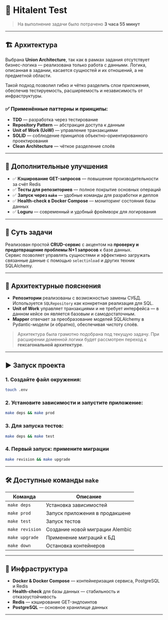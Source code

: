 # 🚀 Hitalent Test

> На выполнение задачи было потрачено **3 часа 55 минут**

---

## 🏗️ Архитектура

Выбрана **Union Architecture**, так как в рамках задания отсутствует бизнес-логика — реализована только работа с данными. Логика, описанная в задании, касается сущностей и их отношений, а не предметной области.

Такой подход позволил гибко и чётко разделить слои приложения, обеспечив тестируемость, расширяемость и независимость от инфраструктуры.

### ✅ Применённые паттерны и принципы:
- **TDD** — разработка через тестирование
- **Repository Pattern** — абстракция доступа к данным
- **Unit of Work (UoW)** — управление транзакциями
- **SOLID** — соблюдение принципов объектно-ориентированного проектирования
- **Clean Architecture** — чёткое разделение слоёв

---

## 🔧 Дополнительные улучшения

- ✅ **Кэширование GET-запросов** — повышение производительности за счёт Redis
- ✅ **Тесты для репозиториев** — полное покрытие основных операций
- ✅ **Запуск через `make`** — удобные команды для разработки и деплоя
- ✅ **Health-check в Docker Compose** — мониторинг состояния базы данных
- ✅ **Loguru** — современный и удобный фреймворк для логирования

---

## 📌 Суть задачи

Реализован простой **CRUD-сервис** с акцентом на **проверку и предотвращение проблемы N+1 запросов** к базе данных.  
Сервис позволяет управлять сущностями и эффективно загружать связанные данные с помощью `selectinload` и других техник SQLAlchemy.

---

## 🧩 Архитектурные пояснения

- **Репозитории** реализованы с возможностью замены СУБД. Используется `SQLRepository` как конкретная реализация для SQL.
- **Unit of Work** управляет транзакциями и не требует интерфейса — в данном кейсе он является базовым и самодостаточным.
- **Mapper** отвечает за преобразование моделей SQLAlchemy в Pydantic-модели (и обратно), обеспечивая чистоту слоёв.

> Архитектура была грамотно подобрана под текущую задачу. При расширении доменной логики будет рассмотрен переход к **гексагональной архитектуре**.

---

## ▶️ Запуск проекта

### 1. Создайте файл окружения:
```bash
touch .env
```

### 2. Установите зависимости и запустите приложение:
```bash
make deps && make prod
```

### 3. Для запуска тестов:
```bash
make deps && make test
```

### 4. Первый запуск: примените миграции
```bash
make revision && make upgrade
```

---

## 🛠️ Доступные команды `make`

| Команда         | Описание                          |
|----------------|-----------------------------------|
| `make deps`     | Установка зависимостей            |
| `make prod`     | Запуск приложения в продакшене    |
| `make test`     | Запуск тестов                     |
| `make revision` | Создание новой миграции Alembic   |
| `make upgrade`  | Применение миграций к БД          |
| `make down`     | Остановка контейнеров             |

---
## 🐳 Инфраструктура

- **Docker & Docker Compose** — контейнеризация сервиса, PostgreSQL и Redis
- **Health-check** для базы данных — стабильность и отказоустойчивость
- **Redis** — кэширование GET-эндпоинтов
- **PostgreSQL** — основное хранилище данных

---
